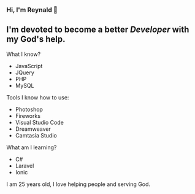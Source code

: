 ### Hi, I'm Reynald 👋
## I'm **devoted** to become a better ***Developer*** with my God's help.

What I know?

- JavaScript
- JQuery
- PHP
- MySQL

Tools I know how to use:

- Photoshop
- Fireworks
- Visual Studio Code
- Dreamweaver
- Camtasia Studio

What am I learning?

- C#
- Laravel
- Ionic

I am 25 years old, I love helping people and serving God.
